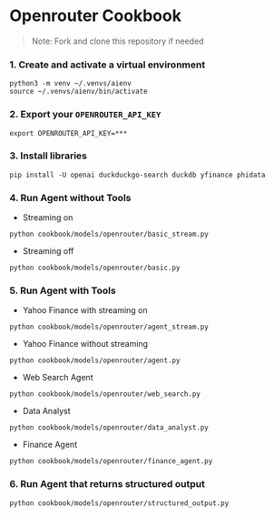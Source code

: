 # Openrouter Cookbook

> Note: Fork and clone this repository if needed

### 1. Create and activate a virtual environment

```shell
python3 -m venv ~/.venvs/aienv
source ~/.venvs/aienv/bin/activate
```

### 2. Export your `OPENROUTER_API_KEY`

```shell
export OPENROUTER_API_KEY=***
```

### 3. Install libraries

```shell
pip install -U openai duckduckgo-search duckdb yfinance phidata
```

### 4. Run Agent without Tools

- Streaming on

```shell
python cookbook/models/openrouter/basic_stream.py
```

- Streaming off

```shell
python cookbook/models/openrouter/basic.py
```

### 5. Run Agent with Tools

- Yahoo Finance with streaming on

```shell
python cookbook/models/openrouter/agent_stream.py
```

- Yahoo Finance without streaming

```shell
python cookbook/models/openrouter/agent.py
```

- Web Search Agent

```shell
python cookbook/models/openrouter/web_search.py
```

- Data Analyst

```shell
python cookbook/models/openrouter/data_analyst.py
```

- Finance Agent

```shell
python cookbook/models/openrouter/finance_agent.py
```

### 6. Run Agent that returns structured output

```shell
python cookbook/models/openrouter/structured_output.py
```


